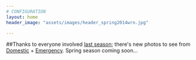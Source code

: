 ```yaml
---
# CONFIGURATION
layout: home
header_image: "assets/images/header_spring2014wrn.jpg"

---
```

##Thanks to everyone involved [last season](/archive/2013-autumnwinter); there's new photos to see from [Domestic](/galleries/2013-domestic) + [Emergency](/galleries/2013-emergency). Spring season coming soon...
